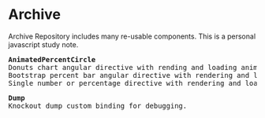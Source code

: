 # Archive
Archive Repository includes many re-usable components. This is a personal javascript study note.

<pre>
<strong>AnimatedPercentCircle</strong>
Donuts chart angular directive with rending and loading animation.
Bootstrap percent bar angular directive with rendering and loading animation.
Single number or percentage directive with rendering and loading animation.
</pre>

<pre>
<strong>Dump</strong>
Knockout dump custom binding for debugging.
</pre>
